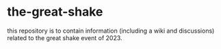 # the-great-shake
this repository is to contain information (including a wiki and discussions) related to the great shake event of 2023. 
